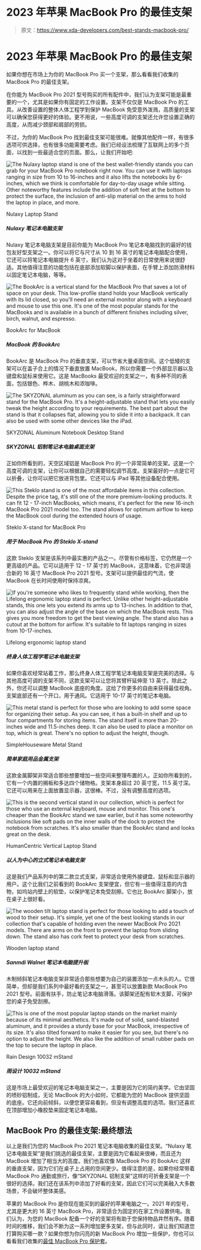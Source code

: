 # 2023 年苹果 MacBook Pro 的最佳支架

> 原文：<https://www.xda-developers.com/best-stands-macbook-pro/>

# 2023 年苹果 MacBook Pro 的最佳支架

如果你想在市场上为你的 MacBook Pro 买一个支架，那么看看我们收集的 MacBook Pro 的最佳支架。

在你能为 MacBook Pro 2021 型号购买的所有配件中，我们认为支架可能是最重要的一个，尤其是如果你有固定的工作设置。支架不仅仅是 MacBook Pro 的工具。从改善设置的整体人体工程学到保护 MacBook 免受意外泼溅，高质量的支架可以确保您获得更好的体验。更不用说，一些高度可调的支架还允许您设置正确的高度，从而减少颈部和肩部的劳损。

不过，为你的 MacBook Pro 找到最佳支架可能很难。就像其他配件一样，有很多选项可供选择，也有很多功能需要考虑。我们已经设法梳理了互联网上的多个页面，以找到一些最适合您的页面。那么，让我们开始吧:

 <picture>![The Nulaxy laptop stand is one of the best wallet-friendly stands you can grab for your MacBook Pro notebook right now. You can use it with laptops ranging in size from 10 to 16-inches and it also lifts the notebooks by 6-inches, which we think is comfortable for day-to-day usage while sitting. Other noteworthy features include the addition of soft feet at the bottom to protect the surface, the inclusion of anti-slip material on the arms to hold the laptop in place, and more.](img/98d5b756537053e8eab333d40724041b.png)</picture> 

Nulaxy Laptop Stand

##### Nulaxy 笔记本电脑支架

Nulaxy 笔记本电脑支架是目前你能为 MacBook Pro 笔记本电脑找到的最好的钱包友好型支架之一。你可以将它与尺寸从 10 到 16 英寸的笔记本电脑配合使用，它还可以将笔记本电脑提升 6 英寸，我们认为这对于坐着的日常使用来说很舒适。其他值得注意的功能包括在底部添加软脚以保护表面，在手臂上添加防滑材料以固定笔记本电脑，等等。

 <picture>![The BookArc is a vertical stand for the MacBook Pro that saves a lot of space on your desk. This low-profile stand holds your MacBook vertically with its lid closed, so you'll need an external monitor along with a keyboard and mouse to use this one. It's one of the most popular stands for the MacBooks and is available in a bunch of different finishes including silver, birch, walnut, and espresso.](img/fabdbca7a79e3b1df4eba58151cda62b.png)</picture> 

BookArc for MacBook

##### MacBook 的 BookArc

BookArc 是 MacBook Pro 的垂直支架，可以节省大量桌面空间。这个低矮的支架可以在盖子合上的情况下垂直放置 MacBook，所以你需要一个外部显示器以及键盘和鼠标来使用它。这是 MacBooks 最受欢迎的支架之一，有多种不同的表面，包括银色、桦木、胡桃木和浓咖啡。

 <picture>![The SKYZONAL aluminum as you can see, is a fairly straightforward stand for the MacBook Pro. It's a height-adjustable stand that lets you easily tweak the height according to your requirements. The best part about the stand is that it collapses flat, allowing you to slide it into a backpack. It can also be used with some other devices like the iPad. ](img/c347d8f6b2c7c1a4aeb1d4451d2c35d8.png)</picture> 

SKYZONAL Aluminum Notebook Desktop Stand

##### SKYZONAL 铝制笔记本电脑桌面支架

正如你所看到的，天空区域铝是 MacBook Pro 的一个非常简单的支架。这是一个高度可调的支架，让你可以根据自己的需要轻松调节高度。支架最好的一点是它可以折叠，让你可以把它放进背包里。它还可以与 iPad 等其他设备配合使用。

 <picture>![This Steklo stand is one of the most affordable items in this collection. Despite the price tag, it's still one of the more premium-looking products. It can fit 12 - 17-inch MacBooks, which means, it's perfect for the new 16-inch MacBook Pro 2021 model too. The stand allows for optimum airflow to keep the MacBook cool during the extended hours of usage.](img/a5e141d18af33378520c5af1c8f9c4a5.png)</picture> 

Steklo X-stand for MacBook Pro

##### 用于 MacBook Pro 的 Steklo X-stand

这款 Steklo 支架是该系列中最实惠的产品之一。尽管有价格标签，它仍然是一个更高级的产品。它可以适用于 12 - 17 英寸的 MacBook，这意味着，它也非常适合新的 16 英寸 MacBook Pro 2021 型号。支架可以提供最佳的气流，使 MacBook 在长时间使用时保持凉爽。

 <picture>![If you're someone who likes to frequently stand while working, then the Lifelong ergonomic laptop stand is perfect. Unlike other height-adjustable stands, this one lets you extend its arms up to 13-inches. In addition to that, you can also adjust the angle of the base on which the MacBook rests. This gives you more freedom to get the best viewing angle. The stand also has a cutout at the bottom for airflow. It's suitable to fit laptops ranging in sizes from 10-17-inches.](img/0eb3e422766fec6de18a13a1b045dfdf.png)</picture> 

Lifelong ergonomic laptop stand

##### 终身人体工程学笔记本电脑支架

如果你喜欢经常站着工作，那么终身人体工程学笔记本电脑支架是完美的选择。与其他高度可调的支架不同，这款支架可以让您将其臂杆延伸至 13 英寸。除此之外，你还可以调整 MacBook 底座的角度。这给了你更多的自由来获得最佳视角。支架底部还有一个开口，用于通风。它适用于 10-17 英寸的笔记本电脑。

 <picture>![This metal stand is perfect for those who are looking to add some space for organizing their setup. As you can see, it has a built-in shelf and up to four compartments for storing items. The stand itself is more than 20-inches wide and 11.5-inches deep. It can also be used to place a monitor on top, which is great. There's no option to adjust the height, though.](img/8d4af07541b42e87c5d9e0b102b4bfb2.png)</picture> 

SimpleHouseware Metal Stand

##### 简单家庭用品金属支架

这款金属脚架非常适合那些想要增加一些空间来整理布置的人。正如你所看到的，它有一个内置的搁板和多达四个储物格。支架本身超过 20 英寸宽，11.5 英寸深。它还可以用来在上面放置显示器，这很棒。不过，没有调整高度的选项。

 <picture>![This is the second vertical stand in our collection, which is perfect for those who use an external keyboard, mouse and monitor. This one's cheaper than the BookArc stand we saw earlier, but it has some noteworthy inclusions like soft pads on the inner walls of the dock to protect the notebook from scratches. It's also smaller than the BookArc stand and looks great on the desk. ](img/4d34fa8f31cb461dc8b619adacdbf6d8.png)</picture> 

HumanCentric Vertical Laptop Stand

##### 以人为中心的立式笔记本电脑支架

这是我们产品系列中的第二款立式支架，非常适合使用外接键盘、鼠标和显示器的用户。这个比我们之前看到的 BookArc 支架便宜，但它有一些值得注意的内含物，如坞站内壁上的软垫，以保护笔记本免受刮擦。它也比 BookArc 脚架小，放在桌子上很好看。

 <picture>![The wooden tilt laptop stand is perfect for those looking to add a touch of wood to their setup. It's simple, yet one of the best looking stands in our collection that's capable of holding even the newer MacBook Pro 2021 models. There are arms on the front to prevent the laptop from sliding down. The stand also has cork feet to protect your desk from scratches.](img/1f75c7e763e6a877ff5f46c7e244cf8f.png)</picture> 

Wooden laptop stand

##### Sanmdi Walnet 笔记本电脑提升板

木制倾斜笔记本电脑支架非常适合那些想要为自己的装置添加一点木头的人。它很简单，但却是我们系列中最好看的支架之一，甚至可以放置新款 MacBook Pro 2021 型号。前面有扶手，防止笔记本电脑滑落。该脚架还配有软木支脚，可保护您的桌子免受刮擦。

 <picture>![This is one of the most popular laptop stands on the market mainly because of its minimal aesthetics. It's made out of solid, sand-blasted aluminum, and it provides a sturdy base for your MacBook, irrespective of its size. It's also tilted forward to make it easier for you see, but there's no option to adjust the height. We also like the addition of small rubber pads on the top to secure the laptop in place.](img/b8af27ddb7438d9b45f4b899ab4a229e.png)</picture> 

Rain Design 10032 mStand

##### 雨设计 10032 mStand

这是市场上最受欢迎的笔记本电脑支架之一，主要是因为它的简约美学。它由坚固的喷砂铝制成，无论 MacBook 的大小如何，它都能为您的 MacBook 提供坚固的底座。它还向前倾斜，以便您更容易看到，但没有调整高度的选项。我们还喜欢在顶部增加小橡胶垫来固定笔记本电脑。

## MacBook Pro 的最佳支架:最终想法

以上是我们为您的 MacBook Pro 2021 笔记本电脑收集的最佳支架。“Nulaxy 笔记本电脑支架”是我们挑选的最佳支架，主要是因为它看起来很棒，而且还为 MacBook 增加了相当大的高度。我们也喜欢像 MacBook Pro 的 BookArc 这样的垂直支架，因为它们在桌子上占用的空间更少。值得注意的是，如果你经常带着 MacBook Pro 通勤或旅行，像“SKYZONAL 铝制支架”这样的可折叠支架是一个很好的选择。我们还在该系列中添加了好看的支架，因此它们可以完美融入大多数场景，不会破坏整体美感。

苹果的 MacBook Pro 是你现在能买到的最好的苹果电脑之一。2021 年的型号，尤其是更大的 16 英寸 MacBook Pro，非常适合为固定的在家工作设置供电。我们认为，为您的 MacBook 配备一个好的支架将有助于您保持物品井然有序。随着时间的推移，我们会不断为这一系列增加更多支架，但与此同时，请让我们知道您打算购买哪一款？如果你想为你闪亮的新 MacBook Pro 增加一些保护，你也可以看看我们收集的[最佳 MacBook Pro 保护套](https://www.xda-developers.com/best-macbook-pro-cases/)。